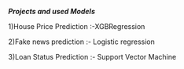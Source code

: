 ***********************Projects and used Models***********************

1)House Price Prediction :-XGBRegression

2)Fake news prediction :- Logistic regression

3)Loan Status Prediction :- Support Vector Machine

